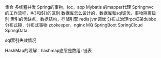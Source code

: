 集合
多线程并发
Spring的事物，ioc，aop
Mybatis 的mapper代理
Springmvc的工作流程，#{}和${}的区别
数据库怎么设计的，数据库和sql调优，事物隔离级别
索引的优缺点，数据结构，存储引擎
redis
jvm调优
分布式治理rpc框架dubbo
分布式锁，分布式事物
zookeeper，nginx
MQ
SpringBoot
SpringCloud
SpringData


sql索引失效情况 

HashMap的理解：hashmap底层是数组+链表